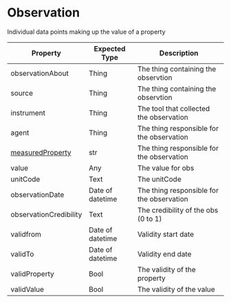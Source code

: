# Observation
Individual data points making up the value of a property

|Property |Expected Type |Description |
|---------|--------------|------------|
|observationAbout |Thing |The thing containing the observtion |
|source |Thing |The thing containing the observtion |
|instrument |Thing |The tool that collected the observation |
|agent |Thing |The thing responsible for the observation |
|[measuredProperty](https://schema.org/measuredProperty) |str |The thing responsible for the observation |
|value |Any |The value for obs |
|unitCode |Text |The unitCode |
|observationDate |Date of datetime |The thing responsible for the observation |
|observationCredibility |Text |The credibility of the obs (0 to 1) |
|validfrom |Date of datetime |Validity start date |
|validTo |Date of datetime |Validity end date |
|validProperty |Bool |The validity of the property |
|validValue |Bool |The validity of the value |



